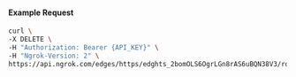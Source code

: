 <!-- Code generated for API Clients. DO NOT EDIT. -->

#### Example Request

```bash
curl \
-X DELETE \
-H "Authorization: Bearer {API_KEY}" \
-H "Ngrok-Version: 2" \
https://api.ngrok.com/edges/https/edghts_2bomOLS6OgrLGn8rAS6uBQN38V3/routes/edghtsrt_2bomOKUxCWh6NliLBBaa7t4kItn/policy
```
